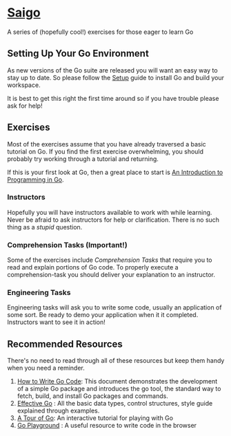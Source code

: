 # [Saigo](http://japanese.about.com/library/media/audio/saigo.mp3)
A series of (hopefully cool!) exercises for those eager to learn Go


## Setting Up Your Go Environment

As new versions of the Go suite are released you will want an
easy way to stay up to date. So please follow the [Setup](setup-environment.md)
guide to install Go and build your workspace.

It is best to get this right the first time around so if you have
trouble please ask for help!


## Exercises

Most of the exercises assume that you have already traversed a basic tutorial on Go.
If you find the first exercise overwhelming, you should probably try working through a tutorial and returning.

If this is your first look at Go, then a great place to start is [An Introduction to Programming in Go](https://www.golang-book.com/books/intro).

### Instructors

Hopefully you will have instructors available to work with while learning. Never be
afraid to ask instructors for help or clarification. There is no such thing as a _stupid_ question.

### Comprehension Tasks (Important!)

Some of the exercises include _Comprehension Tasks_ that require you to read and explain
portions of Go code. To properly execute a comprehension-task you should deliver your explanation to
an instructor.

### Engineering Tasks

Engineering tasks will ask you to write some code, usually an application of some sort.
Be ready to demo your application when it it completed. Instructors want to see it in action!


## Recommended Resources

There's no need to read through all of these resources but keep them handy when you need a reminder.

  1. [How to Write Go Code](https://golang.org/doc/code.html): This document demonstrates the development of a simple Go package and introduces the go tool, the standard way to fetch, build, and install Go packages and commands.
  2. [Effective Go](https://golang.org/doc/effective_go.html) : All the basic data types, control structures, style guide explained through examples.
  3. [A Tour of Go](https://tour.golang.org/welcome/1): An interactive tutorial for playing with Go
  4. [Go Playground](https://play.golang.org/) : A useful resource to write code in the browser
